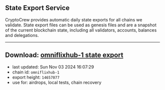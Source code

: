 ## State Export Service
CryptoCrew provides automatic daily state exports for all chains we validate. State export files can be used as genesis files and are a snapshot of the current blockchain state, including all validators, accounts, balances and delegations.

---
**Download: [omniflixhub-1 state export](https://dl-eu2.ccvalidators.com/SERVICE/omniflixhub/omniflixhub-1_export_14657077.json)**
---

- last updated: Sun Nov 03 2024 16:07:29
- chain id: `omniflixhub-1`
- export height: `14657077`
- use for: airdrops, local tests, chain recovery
